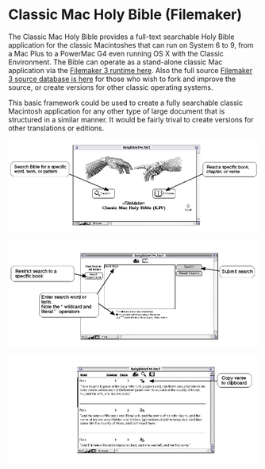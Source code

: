 # Classic Mac Holy Bible (Filemaker)

The Classic Mac Holy Bible provides a full-text searchable Holy Bible application for the classic Macintoshes that can run on System 6 to 9, from a Mac Plus to a PowerMac G4 even running OS X with the Classic Environment.  The Bible can operate as a stand-alone classic Mac application via the [Filemaker 3 runtime here](https://github.com/djtrustgod/Classic-Mac-Holy-Bible/tree/main/ClassicMac/Runtime). Also the full source [Filemaker 3 source database is here](https://github.com/djtrustgod/Classic-Mac-Holy-Bible/tree/main/ClassicMac/Source) for those who wish to fork and improve the source, or create versions for other classic operating systems.

This basic framework could be used to create a fully searchable classic Macintosh application for any other type of large document that is structured in a similar manner. It would be fairly trival to create versions for other translations or editions.

![Home Screen Help](https://github.com/djtrustgod/Classic-Mac-Holy-Bible/blob/main/ClassicMac/Help/Screens/Help-Home.Final.png?raw=true)

![Search Screen Help](https://github.com/djtrustgod/Classic-Mac-Holy-Bible/blob/main/ClassicMac/Help/Screens/Help-Search.Final.png?raw=true)

![Reading Screen Help](https://github.com/djtrustgod/Classic-Mac-Holy-Bible/blob/main/ClassicMac/Help/Screens/Help-Read.Final.png?raw=true)
